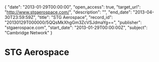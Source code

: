 {
  "date": "2013-01-29T00:00:00", 
  "open_access": true, 
  "target_url": "http://www.stgaerospace.com/", 
  "description": "", 
  "end_date": "2013-04-30T23:59:59Z", 
  "title": "STG Aerospace", 
  "record_id": "20130129T000000/5QQsMkXhgGm3ZcVSJdmaYg==", 
  "publisher": "stgaerospace.com", 
  "start_date": "2013-01-29T00:00:00Z", 
  "subject": "Cambridge Network"
}

# STG Aerospace

